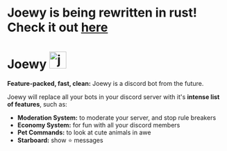 # Joewy is being rewritten in rust! Check it out [here](https://github.com/nicklvh/joewy)

# Joewy <img src="https://i.imgur.com/1NNM5e6.png" alt= "joewy pfp" width="39" height="39" />

**Feature-packed, fast, clean:** Joewy is a discord bot from the future.

Joewy will replace all your bots in your discord server with it's **intense list of features**, such as:

- **Moderation System:** to moderate your server, and stop rule breakers
- **Economy System:** for fun with all your discord members
- **Pet Commands:** to look at cute animals in awe
- **Starboard:** show ⭐ messages

